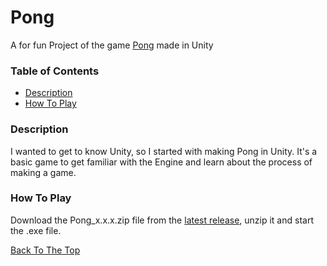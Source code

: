 # Pong
A for fun Project of the game [Pong](https://en.wikipedia.org/wiki/Pong) made in Unity

### Table of Contents

- [Description](#description)
- [How To Play](#how-to-play)

### Description

I wanted to get to know Unity, so I started with making Pong in Unity. It's a basic game to get familiar with the Engine and learn about the process of making a game.

### How To Play

Download the Pong_x.x.x.zip file from the [latest release](https://github.com/Timii-i/Pong/releases), unzip it and start the .exe file.

[Back To The Top](#pong)
